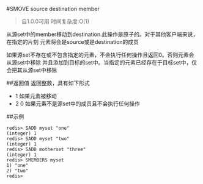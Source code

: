 #SMOVE source destination member
>自1.0.0可用
时间复杂度:O(1)

从源set中的member移动到destination.此操作是原子的。对于其他客户端来说，在指定的片刻
元素将会是source或是destination的成员

如果源set不存在或不包含指定的元素，不会执行任何操作且返回0。否则元素会从源set中移除
并且添加到目标的set中。当指定的元素已经存在于目标set中，仅会把其从源set中移除

##返回值
返回整数，具有如下形式
* 1 如果元素被移动
* 2 0 如果元素不是源set中的成员且不会执行任何操作

##示例
    
    redis> SADD myset "one"
    (integer) 1
    redis> SADD myset "two"
    (integer) 1
    redis> SADD motherset "three"
    (integer) 1
    redis> SMEMBERS myset
    1) "one"
    2) "two"
    redis>